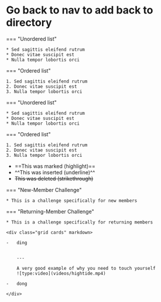 # Go back to nav to add back to directory

<div class="grid" markdown>

=== "Unordered list"

    * Sed sagittis eleifend rutrum
    * Donec vitae suscipit est
    * Nulla tempor lobortis orci

=== "Ordered list"

    1. Sed sagittis eleifend rutrum
    2. Donec vitae suscipit est
    3. Nulla tempor lobortis orci

=== "Unordered list"

    * Sed sagittis eleifend rutrum
    * Donec vitae suscipit est
    * Nulla tempor lobortis orci

=== "Ordered list"

    1. Sed sagittis eleifend rutrum
    2. Donec vitae suscipit est
    3. Nulla tempor lobortis orci

</div>

- ==This was marked (highlight)==
- ^^This was inserted (underline)^^
- ~~This was deleted (strikethrough)~~


<div class="grid" markdown>

=== "New-Member Challenge"

    * This is a challenge specifically for new members

=== "Returning-Member Challenge"

    * This is a challenge specifically for returning members

    <div class="grid cards" markdown>
    
    -   ding
    
    
        ---
        
        A very good example of why you need to touch yourself
        ![type:video](videos/hightide.mp4)

    -   dong

    </div>

